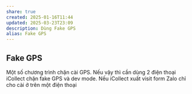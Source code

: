 ```yaml
---
share: true
created: 2025-01-16T11:44
updated: 2025-03-23T23:09
description: Dùng Fake GPS
alias: Fake GPS
---
```

## Fake GPS
Một số chương trình chặn cài GPS. Nếu vậy thì cần dùng 2 điện thoại
iCollect chặn fake GPS và dev mode. Nếu 
iCollect xuất visit form
Zalo chỉ cho cài ở trên một điện thoại
